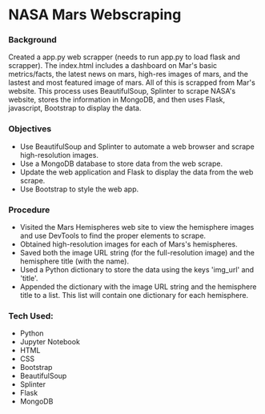 # NASA Mars Webscraping

### Background
Created a app.py web scrapper (needs to run app.py to load flask and scrapper). The index.html includes a dashboard on Mar's basic metrics/facts, the latest news on mars, high-res images of mars, and the lastest and most featured image of mars. All of this is scrapped from Mar's website. This process uses BeautifulSoup, Splinter to scrape NASA's website, stores the information in MongoDB, and then uses Flask, javascript, Bootstrap to display the data. 

### Objectives
* Use BeautifulSoup and Splinter to automate a web browser and scrape high-resolution images.
* Use a MongoDB database to store data from the web scrape.
* Update the web application and Flask to display the data from the web scrape.
* Use Bootstrap to style the web app.

### Procedure
* Visited the Mars Hemispheres web site to view the hemisphere images and use DevTools to find the proper elements to scrape.
* Obtained high-resolution images for each of Mars's hemispheres.
* Saved both the image URL string (for the full-resolution image) and the hemisphere title (with the name).
* Used a Python dictionary to store the data using the keys 'img_url' and 'title'.
* Appended the dictionary with the image URL string and the hemisphere title to a list. This list will contain one dictionary for each hemisphere.

### Tech Used:
* Python
* Jupyter Notebook
* HTML
* CSS
* Bootstrap
* BeautifulSoup
* Splinter
* Flask
* MongoDB
